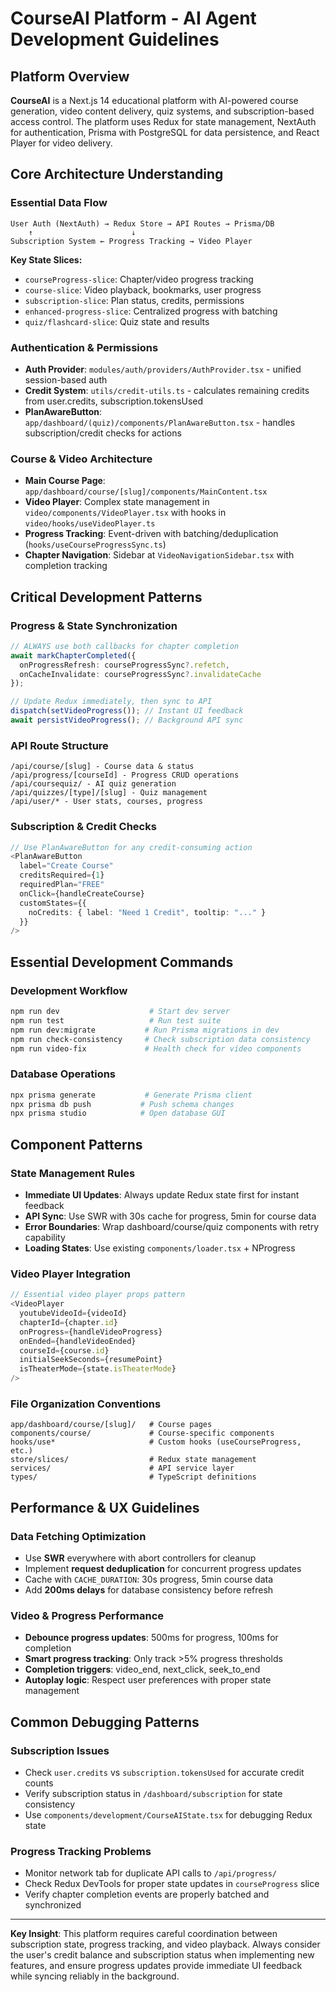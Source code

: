 # CourseAI Platform - AI Agent Development Guidelines

## Platform Overview
**CourseAI** is a Next.js 14 educational platform with AI-powered course generation, video content delivery, quiz systems, and subscription-based access control. The platform uses Redux for state management, NextAuth for authentication, Prisma with PostgreSQL for data persistence, and React Player for video delivery.

## Core Architecture Understanding

### Essential Data Flow
```
User Auth (NextAuth) → Redux Store → API Routes → Prisma/DB
    ↑                      ↓
Subscription System ← Progress Tracking → Video Player
```

**Key State Slices:**
- `courseProgress-slice`: Chapter/video progress tracking
- `course-slice`: Video playback, bookmarks, user progress
- `subscription-slice`: Plan status, credits, permissions
- `enhanced-progress-slice`: Centralized progress with batching
- `quiz/flashcard-slice`: Quiz state and results

### Authentication & Permissions
- **Auth Provider**: `modules/auth/providers/AuthProvider.tsx` - unified session-based auth
- **Credit System**: `utils/credit-utils.ts` - calculates remaining credits from user.credits, subscription.tokensUsed
- **PlanAwareButton**: `app/dashboard/(quiz)/components/PlanAwareButton.tsx` - handles subscription/credit checks for actions

### Course & Video Architecture
- **Main Course Page**: `app/dashboard/course/[slug]/components/MainContent.tsx`
- **Video Player**: Complex state management in `video/components/VideoPlayer.tsx` with hooks in `video/hooks/useVideoPlayer.ts`
- **Progress Tracking**: Event-driven with batching/deduplication (`hooks/useCourseProgressSync.ts`)
- **Chapter Navigation**: Sidebar at `VideoNavigationSidebar.tsx` with completion tracking

## Critical Development Patterns

### Progress & State Synchronization
```typescript
// ALWAYS use both callbacks for chapter completion
await markChapterCompleted({
  onProgressRefresh: courseProgressSync?.refetch,
  onCacheInvalidate: courseProgressSync?.invalidateCache
});

// Update Redux immediately, then sync to API
dispatch(setVideoProgress()); // Instant UI feedback
await persistVideoProgress(); // Background API sync
```

### API Route Structure
```
/api/course/[slug] - Course data & status
/api/progress/[courseId] - Progress CRUD operations  
/api/coursequiz/ - AI quiz generation
/api/quizzes/[type]/[slug] - Quiz management
/api/user/* - User stats, courses, progress
```

### Subscription & Credit Checks
```typescript
// Use PlanAwareButton for any credit-consuming action
<PlanAwareButton
  label="Create Course"
  creditsRequired={1}
  requiredPlan="FREE"
  onClick={handleCreateCourse}
  customStates={{
    noCredits: { label: "Need 1 Credit", tooltip: "..." }
  }}
/>
```

## Essential Development Commands

### Development Workflow
```bash
npm run dev                    # Start dev server
npm run test                   # Run test suite
npm run dev:migrate           # Run Prisma migrations in dev
npm run check-consistency     # Check subscription data consistency
npm run video-fix             # Health check for video components
```

### Database Operations
```bash
npx prisma generate           # Generate Prisma client
npx prisma db push           # Push schema changes
npx prisma studio            # Open database GUI
```

## Component Patterns

### State Management Rules
- **Immediate UI Updates**: Always update Redux state first for instant feedback
- **API Sync**: Use SWR with 30s cache for progress, 5min for course data  
- **Error Boundaries**: Wrap dashboard/course/quiz components with retry capability
- **Loading States**: Use existing `components/loader.tsx` + NProgress

### Video Player Integration
```typescript
// Essential video player props pattern
<VideoPlayer
  youtubeVideoId={videoId}
  chapterId={chapter.id}
  onProgress={handleVideoProgress}
  onEnded={handleVideoEnded}
  courseId={course.id}
  initialSeekSeconds={resumePoint}
  isTheaterMode={state.isTheaterMode}
/>
```

### File Organization Conventions
```
app/dashboard/course/[slug]/   # Course pages
components/course/             # Course-specific components  
hooks/use*                     # Custom hooks (useCourseProgress, etc.)
store/slices/                  # Redux state management
services/                      # API service layer
types/                         # TypeScript definitions
```

## Performance & UX Guidelines

### Data Fetching Optimization
- Use **SWR** everywhere with abort controllers for cleanup
- Implement **request deduplication** for concurrent progress updates
- Cache with `CACHE_DURATION`: 30s progress, 5min course data
- Add **200ms delays** for database consistency before refresh

### Video & Progress Performance  
- **Debounce progress updates**: 500ms for progress, 100ms for completion
- **Smart progress tracking**: Only track >5% progress thresholds
- **Completion triggers**: video_end, next_click, seek_to_end
- **Autoplay logic**: Respect user preferences with proper state management

## Common Debugging Patterns

### Subscription Issues
- Check `user.credits` vs `subscription.tokensUsed` for accurate credit counts
- Verify subscription status in `/dashboard/subscription` for state consistency
- Use `components/development/CourseAIState.tsx` for debugging Redux state

### Progress Tracking Problems  
- Monitor network tab for duplicate API calls to `/api/progress/`
- Check Redux DevTools for proper state updates in `courseProgress` slice
- Verify chapter completion events are properly batched and synchronized

---

**Key Insight**: This platform requires careful coordination between subscription state, progress tracking, and video playback. Always consider the user's credit balance and subscription status when implementing new features, and ensure progress updates provide immediate UI feedback while syncing reliably in the background.